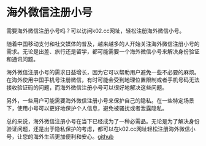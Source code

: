 # 海外微信注册小号

需要海外微信注册小号吗？可以访问k02.cc网址，轻松注册海外微信小号。

随着中国移动支付和社交媒体的普及，越来越多的人开始关注海外微信注册小号的需求。无论是出差、旅行还是留学，都可能需要一个海外微信小号来解决身份验证和通讯问题。

海外微信注册小号的需求日益增长，因为它可以帮助用户避免一些不必要的麻烦。在海外使用中国手机号注册微信，有时可能会受到地理位置限制或者手机号码无法接收验证码的问题，而海外微信注册小号可以很好地解决这些问题。

另外，一些用户可能需要海外微信注册小号来保护自己的隐私。在一些特定场景下，使用小号可以更好地保护个人信息，避免被骚扰或者泄露隐私。

总的来说，海外微信注册小号在当下已经成为了一种必需品。无论是为了解决身份验证问题，还是出于隐私保护的考虑，都可以在k02.cc网址轻松注册海外微信小号，让您的海外生活更加便利和安心。[github](https://github.com)